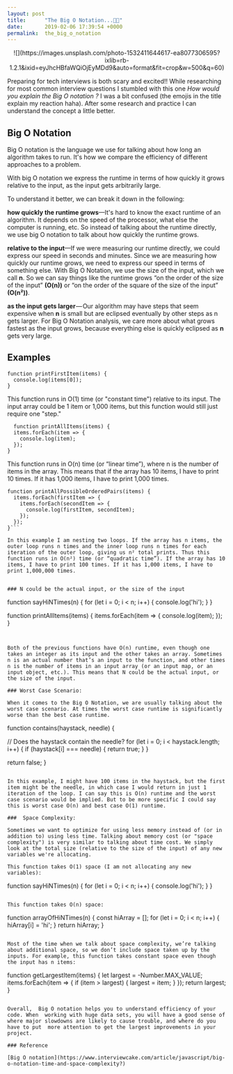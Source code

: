 ```yaml
---
layout: post
title:      "The Big O Notation...🤔😵"
date:       2019-02-06 17:39:54 +0000
permalink:  the_big_o_notation
---
```


<center>
![](https://images.unsplash.com/photo-1532411644617-ea8077306595?ixlib=rb-1.2.1&ixid=eyJhcHBfaWQiOjEyMDd9&auto=format&fit=crop&w=500&q=60)
</center>

Preparing for tech interviews is both scary and excited!! While researching for most common interview questions I stumbled with this one *How would you explain the Big O notation ?* I was a bit confused (the emojis in the title explain my reaction haha). After some research and practice I can understand the concept a little better. 

## Big O Notation

Big O notation is the language we use for talking about how long an algorithm takes to run. It's how we compare the efficiency of different approaches to a problem.

With big O notation we express the runtime in terms of how quickly it grows relative to the input, as the input gets arbitrarily large.

To understand it better, we can break it down in the following:

**how quickly the runtime grows**—It's hard to know the exact runtime of an algorithm. It depends on the speed of the processor, what else the computer is running, etc. So instead of talking about the runtime directly, we use big O notation to talk about how quickly the runtime grows.

**relative to the input**—If we were measuring our runtime directly, we could express our speed in seconds and minutes. Since we are measuring how quickly our runtime grows, we need to express our speed in terms of something else. With Big O Notation, we use the size of the input, which we call **n**. So we can say things like the runtime grows “on the order of the size of the input” **(O(n))** or “on the order of the square of the size of the input” **(O(n²))**.

**as the input gets larger** — Our algorithm may have steps that seem expensive when **n** is small but are eclipsed eventually by other steps as n gets larger. For Big O Notation analysis, we care more about what grows fastest as the input grows, because everything else is quickly eclipsed as **n** gets very large.


## Examples

```
function printFirstItem(items) {
  console.log(items[0]);
}
```

This function runs in O(1) time (or "constant time") relative to its input. The input array could be 1 item or 1,000 items, but this function would still just require one "step."
```
  function printAllItems(items) {
  items.forEach(item => {
    console.log(item);
  });
}
```

This function runs in O(n) time (or “linear time”), where n is the number of items in the array. This means that if the array has 10 items, I have to print 10 times. If it has 1,000 items, I have to print 1,000 times.

```
function printAllPossibleOrderedPairs(items) {
  items.forEach(firstItem => {
    items.forEach(secondItem => {
      console.log(firstItem, secondItem);
    });
  });
}```

In this example I am nesting two loops. If the array has n items, the outer loop runs n times and the inner loop runs n times for each iteration of the outer loop, giving us n²​​ total prints. Thus this function runs in O(n²) time (or “quadratic time”). If the array has 10 items, I have to print 100 times. If it has 1,000 items, I have to print 1,000,000 times.


### N could be the actual input, or the size of the input

```
function sayHiNTimes(n) {
  for (let i = 0; i < n; i++) {
    console.log('hi');
  }
}

function printAllItems(items) {
  items.forEach(item => {
    console.log(item);
  });
}
```


Both of the previous functions have O(n) runtime, even though one takes an integer as its input and the other takes an array. Sometimes n is an actual number that’s an input to the function, and other times n is the number of items in an input array (or an input map, or an input object, etc.). This means that N could be the actual input, or the size of the input.

### Worst Case Scenario:

When it comes to the Big O Notation, we are usually talking about the worst case scenario. At times the worst case runtime is significantly worse than the best case runtime.

```
function contains(haystack, needle) {

  // Does the haystack contain the needle?
  for (let i = 0; i < haystack.length; i++) {
    if (haystack[i] === needle) {
      return true;
    }
  }

  return false;
}


```

In this example, I might have 100 items in the haystack, but the first item might be the needle, in which case I would return in just 1 iteration of the loop. I can say this is O(n) runtime and the worst case scenario would be implied. But to be more specific I could say this is worst case O(n) and best case O(1) runtime.

###  Space Complexity:

Sometimes we want to optimize for using less memory instead of (or in addition to) using less time. Talking about memory cost (or "space complexity") is very similar to talking about time cost. We simply look at the total size (relative to the size of the input) of any new variables we're allocating.

This function takes O(1) space (I am not allocating any new variables):

```
function sayHiNTimes(n) {
  for (let i = 0; i < n; i++) {
    console.log('hi');
  }
}
```

This function takes O(n) space:

```
  function arrayOfHiNTimes(n) {
  const hiArray = [];
  for (let i = 0; i < n; i++) {
    hiArray[i] = 'hi';
  }
  return hiArray;
}
```

Most of the time when we talk about space complexity, we’re talking about additional space, so we don’t include space taken up by the inputs. For example, this function takes constant space even though the input has n items:
```
function getLargestItem(items) {
  let largest = -Number.MAX_VALUE;
  items.forEach(item => {
    if (item > largest) {
      largest = item;
    }
  });
  return largest;
}
```

Overall,  Big O notation helps you to understand efficiency of your code. When  working with huge data sets, you will have a good sense of where major slowdowns are likely to cause trouble, and where do you have to put  more attention to get the largest improvements in your project. 

### Reference

[Big O notation](https://www.interviewcake.com/article/javascript/big-o-notation-time-and-space-complexity?)
